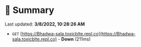 # 📖 Summary
Last updated: **3/8/2022, 10:28:26 AM**

- `GET` [https://Bhadwa-sala.toxicblte.repl.co](https://Bhadwa-sala.toxicblte.repl.co) - **Down** (211ms)
